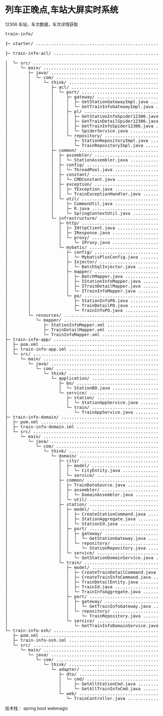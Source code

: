# 列车正晚点,车站大屏实时系统
12306 车站，车次数据，车次详情获取 

<!-- DIRSTRUCTURE_START_MARKER -->
<pre>
train-info/

├─ starter/ .................................................. 

├─ train-info-acl/ ........................................... 

│  └─ src/ ................................................... 
│     └─ main/ ............................................... 
│        ├─ java/ ............................................ 
│        │  └─ com/ .......................................... 
│        │     └─ think/ ..................................... 
│        │        ├─ acl/ .................................... 
│        │        │  └─ port/ ................................ 
│        │        │     ├─ gateway/ .......................... 
│        │        │     │  ├─ GetStationGatewayImpl.java ..... 
│        │        │     │  └─ GetTrainInfoGatewayImpl.java ... 
│        │        │     ├─ pl/ ............................... 
│        │        │     │  ├─ GetStationInfoSpider12306.java . 
│        │        │     │  ├─ GetTrainDetailSpider12306.java . 
│        │        │     │  ├─ GetTrainInfoSpider12306.java ... 
│        │        │     │  └─ SpiderService.java ............. 
│        │        │     └─ repository/ ....................... 
│        │        │        ├─ StationRepositoryImpl.java ..... 
│        │        │        └─ TrainRepositoryImpl.java ....... 
│        │        ├─ common/ ................................. 
│        │        │  ├─ assembler/ ........................... 
│        │        │  │  └─ StationAssembler.java ............. 
│        │        │  ├─ config/ .............................. 
│        │        │  │  └─ ThreadPool.java ................... 
│        │        │  ├─ constant/ ............................ 
│        │        │  │  └─ CMDConstant.java .................. 
│        │        │  ├─ exception/ ........................... 
│        │        │  │  ├─ TException.java ................... 
│        │        │  │  └─ TrainExceptionHandler.java ........ 
│        │        │  └─ util/ ................................ 
│        │        │     ├─ CommonUtil.java ................... 
│        │        │     ├─ R.java ............................ 
│        │        │     └─ SpringContextUtil.java ............ 
│        │        └─ infrastructure/ ......................... 
│        │           ├─ http/ ................................ 
│        │           │  ├─ IHttpClient.java .................. 
│        │           │  ├─ IResponse.java .................... 
│        │           │  └─ proxy/ ............................ 
│        │           │     └─ IProxy.java .................... 
│        │           └─ mybatis/ ............................. 
│        │              ├─ config/ ........................... 
│        │              │  └─ MybatisPlusConfig.java ......... 
│        │              ├─ Injector/ ......................... 
│        │              │  └─ BatchSqlInjector.java .......... 
│        │              ├─ mapper/ ........................... 
│        │              │  ├─ BatchMapper.java ............... 
│        │              │  ├─ IStationInfoMapper.java ........ 
│        │              │  ├─ ITrainDetailMapper.java ........ 
│        │              │  └─ ITrainInfoMapper.java .......... 
│        │              └─ po/ ............................... 
│        │                 ├─ StationInfoPO.java ............. 
│        │                 ├─ TrainDetailPO.java ............. 
│        │                 └─ TrainInfoPO.java ............... 
│        └─ resources/ ....................................... 
│           └─ mapper/ ....................................... 
│              ├─ StationInfoMapper.xml ...................... 
│              ├─ TrainDetailMapper.xml ...................... 
│              └─ TrainInfoMapper.xml ........................ 
├─ train-info-app/ ........................................... 
│  ├─ pom.xml ................................................ 
│  ├─ train-info-app.iml ..................................... 
│  └─ src/ ................................................... 
│     └─ main/ ............................................... 
│        └─ java/ ............................................ 
│           └─ com/ .......................................... 
│              └─ think/ ..................................... 
│                 └─ application/ ............................ 
│                    ├─ bo/ .................................. 
│                    │  └─ StationBO.java .................... 
│                    └─ service/ ............................. 
│                       ├─ station/ .......................... 
│                       │  └─ StationAppService.java ......... 
│                       └─ train/ ............................ 
│                          └─ TrainAppService.java ........... 
├─ train-info-domain/ ........................................ 
│  ├─ pom.xml ................................................ 
│  ├─ train-info-domain.iml .................................. 
│  └─ src/ ................................................... 
│     └─ main/ ............................................... 
│        └─ java/ ............................................ 
│           └─ com/ .......................................... 
│              └─ think/ ..................................... 
│                 └─ domain/ ................................. 
│                    ├─ city/ ................................ 
│                    │  ├─ model/ ............................ 
│                    │  │  └─ CityEntity.java ................ 
│                    │  └─ service/ .......................... 
│                    ├─ common/ .............................. 
│                    │  ├─ TrainDataSource.java .............. 
│                    │  ├─ assembler/ ........................ 
│                    │  │  └─ DomainAssembler.java ........... 
│                    │  └─ util/ ............................. 
│                    ├─ station/ ............................. 
│                    │  ├─ model/ ............................ 
│                    │  │  ├─ CreateStationCommand.java ...... 
│                    │  │  ├─ StationAggregate.java .......... 
│                    │  │  └─ StationId.java ................. 
│                    │  ├─ port/ ............................. 
│                    │  │  ├─ gateway/ ....................... 
│                    │  │  │  └─ GetStationGateway.java ...... 
│                    │  │  └─ repository/ .................... 
│                    │  │     └─ StationRepository.java ...... 
│                    │  └─ service/ .......................... 
│                    │     └─ GetStationDomainService.java ... 
│                    └─ train/ ............................... 
│                       ├─ model/ ............................ 
│                       │  ├─ CreateTrainDetailCommand.java .. 
│                       │  ├─ CreateTrainInfoCommand.java .... 
│                       │  ├─ TrainDetailEntity.java ......... 
│                       │  ├─ TrainId.java ................... 
│                       │  └─ TrainInfoAggregate.java ........ 
│                       ├─ port/ ............................. 
│                       │  ├─ gateway/ ....................... 
│                       │  │  └─ GetTrainInfoGateway.java .... 
│                       │  └─ repository/ .................... 
│                       │     └─ TrainRepository.java ........ 
│                       └─ service/ .......................... 
│                          └─ GetTrainInfoDomainService.java . 
└─ train-info-osh/ ........................................... 
   ├─ pom.xml ................................................ 
   ├─ train-info-osh.iml ..................................... 
   └─ src/ ................................................... 
      └─ main/ ............................................... 
         └─ java/ ............................................ 
            └─ com/ .......................................... 
               └─ think/ ..................................... 
                  └─ adapter/ ................................ 
                     ├─ dto/ ................................. 
                     │  └─ cmd/ .............................. 
                     │     ├─ GetAllStationCmd.java .......... 
                     │     └─ GetAllTrainInfoCmd.java ........ 
                     └─ web/ ................................. 
                        └─ TrainController.java .............. 
</pre>
<!-- DIRSTRUCTURE_END_MARKER -->


技术栈：
spring boot
webmagic


